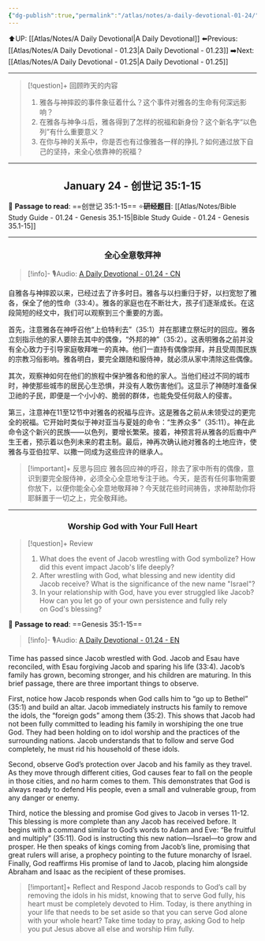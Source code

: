 ```yaml
---
{"dg-publish":true,"permalink":"/atlas/notes/a-daily-devotional-01-24/","noteIcon":""}
---
```


 ⬆️UP: [[Atlas/Notes/A Daily Devotional\|A Daily Devotional]]
⬅️Previous: [[Atlas/Notes/A Daily Devotional - 01.23\|A Daily Devotional - 01.23]]
➡️Next: [[Atlas/Notes/A Daily Devotional - 01.25\|A Daily Devotional - 01.25]]

---

> [!question]+ 回顾昨天的内容
> 1. 雅各与神摔跤的事件象征着什么？这个事件对雅各的生命有何深远影响？
> 2. 在雅各与神争斗后，雅各得到了怎样的祝福和新身份？这个新名字“以色列”有什么重要意义？
> 3. 在你与神的关系中，你是否也有过像雅各一样的挣扎？如何通过放下自己的坚持，来全心依靠神的祝福？


---
## <center>January 24 - 创世记 35:1-15</center>

📖 **Passage to read**: ==创世记 35:1-15==
⭐**研经题目**: [[Atlas/Notes/Bible Study Guide - 01.24 - Genesis 35.1-15\|Bible Study Guide - 01.24 - Genesis 35.1-15]]

---
### <center>全心全意敬拜神</center>

> [!info]- 🎙️Audio: [A Daily Devotional - 01.24 - CN]()

自雅各与神摔跤以来，已经过去了许多时日。雅各与以扫重归于好，以扫宽恕了雅各，保全了他的性命（33:4）。雅各的家庭也在不断壮大，孩子们逐渐成长。在这段简短的经文中，我们可以观察到三个重要的方面。

首先，注意雅各在神呼召他“上伯特利去”（35:1）并在那建立祭坛时的回应。雅各立刻指示他的家人要除去其中的偶像，“外邦的神”（35:2）。这表明雅各之前并没有全心致力于引导家庭敬拜唯一的真神。他们一直持有偶像崇拜，并且受周围民族的宗教习俗影响。雅各明白，要完全跟随和服侍神，就必须从家中清除这些偶像。

其次，观察神如何在他们的旅程中保护雅各和他的家人。当他们经过不同的城市时，神使那些城市的居民心生恐惧，并没有人敢伤害他们。这显示了神随时准备保卫祂的子民，即便是一个小小的、脆弱的群体，也能免受任何敌人的侵害。

第三，注意神在11至12节中对雅各的祝福与应许。这是雅各之前从未领受过的更完全的祝福。它开始时类似于神对亚当与夏娃的命令：“生养众多”（35:11）。神在此命令这个新兴的民族——以色列，要增长繁荣。接着，神预言将从雅各的后裔中产生王者，预示着以色列未来的君主制。最后，神再次确认祂对雅各的土地应许，使雅各与亚伯拉罕、以撒一同成为这些应许的继承人。

> [!important]+ 反思与回应
雅各回应神的呼召，除去了家中所有的偶像，意识到要完全服侍神，必须全心全意地专注于祂。今天，是否有任何事物需要你放下，以便你能全心全意地敬拜神？今天就花些时间祷告，求神帮助你将耶稣置于一切之上，完全敬拜祂。


---
### <center>Worship God with Your Full Heart</center>

> [!question]+ Review
> 1. What does the event of Jacob wrestling with God symbolize? How did this event impact Jacob's life deeply?
> 2. After wrestling with God, what blessing and new identity did Jacob receive? What is the significance of the new name "Israel"?
> 3. In your relationship with God, have you ever struggled like Jacob? How can you let go of your own persistence and fully rely on God's blessing?

📖 **Passage to read**: ==Genesis 35:1-15==

> [!info]- 🎙️Audio: [A Daily Devotional - 01.24 - EN]()

Time has passed since Jacob wrestled with God. Jacob and Esau have reconciled, with Esau forgiving Jacob and sparing his life (33:4). Jacob’s family has grown, becoming stronger, and his children are maturing. In this brief passage, there are three important things to observe.

First, notice how Jacob responds when God calls him to “go up to Bethel” (35:1) and build an altar. Jacob immediately instructs his family to remove the idols, the “foreign gods” among them (35:2). This shows that Jacob had not been fully committed to leading his family in worshiping the one true God. They had been holding on to idol worship and the practices of the surrounding nations. Jacob understands that to follow and serve God completely, he must rid his household of these idols.

Second, observe God’s protection over Jacob and his family as they travel. As they move through different cities, God causes fear to fall on the people in those cities, and no harm comes to them. This demonstrates that God is always ready to defend His people, even a small and vulnerable group, from any danger or enemy.

Third, notice the blessing and promise God gives to Jacob in verses 11-12. This blessing is more complete than any Jacob has received before. It begins with a command similar to God’s words to Adam and Eve: “Be fruitful and multiply” (35:11). God is instructing this new nation—Israel—to grow and prosper. He then speaks of kings coming from Jacob’s line, promising that great rulers will arise, a prophecy pointing to the future monarchy of Israel. Finally, God reaffirms His promise of land to Jacob, placing him alongside Abraham and Isaac as the recipient of these promises.

> [!important]+ Reflect and Respond
Jacob responds to God’s call by removing the idols in his midst, knowing that to serve God fully, his heart must be completely devoted to Him. Today, is there anything in your life that needs to be set aside so that you can serve God alone with your whole heart? Take time today to pray, asking God to help you put Jesus above all else and worship Him fully.






